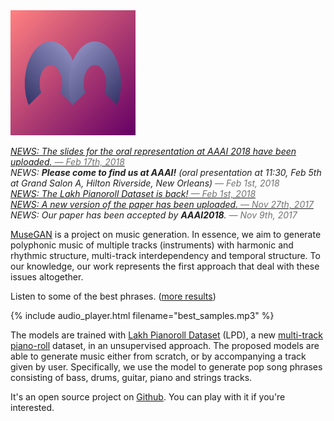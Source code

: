 <img src="figs/logo.png" alt="logo" width="200" height="200" style="margin-left:0 margin-right:0"/>


<p style="color:#222;">
  <em><a class="invisible-link" href="pdf/musegan-aaai2018-slides.pdf">NEWS: The slides for the oral representation at AAAI 2018 have been uploaded.<span style="color:#727272"> &mdash; Feb 17th, 2018</span></a></em><br>
  <em>NEWS: <strong>Please come to find us at AAAI!</strong> (oral presentation at 11:30, Feb 5th at Grand Salon A, Hilton Riverside, New Orleans)<span style="color:#727272"> &mdash; Feb 1st, 2018</span></em><br>
  <em><a class="invisible-link" href="dataset">NEWS: The Lakh Pianoroll Dataset is back!<span style="color:#727272"> &mdash; Feb 1st, 2018</span></a></em><br>
  <em><a class="invisible-link" href="http://arxiv.org/abs/1709.06298">NEWS: A new version of the paper has been uploaded.<span style="color:#727272"> &mdash; Nov 27th, 2017</span></a></em><br>
  <em>NEWS: Our paper has been accepted by <strong>AAAI2018</strong>.<span style="color:#727272"> &mdash; Nov 9th, 2017</span></em>
</p>

[MuseGAN](https://salu133445.github.io/musegan/) is a project on music
generation. In essence, we aim to generate polyphonic music of multiple tracks
(instruments) with harmonic and rhythmic structure, multi-track interdependency
and temporal structure. To our knowledge, our work represents the first approach
that deal with these issues altogether.

Listen to some of the best phrases.
([more results](https://salu133445.github.io/musegan/results))

{% include audio_player.html filename="best_samples.mp3" %}

The models are trained with
[Lakh Pianoroll Dataset](https://salu133445.github.io/lakh-pianoroll-dataset/)
(LPD), a new [multi-track piano-roll](https://salu133445.github.io/musegan/data)
dataset, in an unsupervised approach. The proposed models are able to generate
music either from scratch, or by accompanying a track given by user.
Specifically, we use the model to generate pop song phrases consisting of bass,
drums, guitar, piano and strings tracks.

It's an open source project on [Github](https://github.com/salu133445/musegan).
You can play with it if you're interested.
